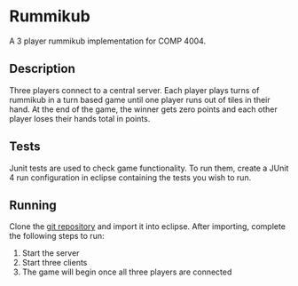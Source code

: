 # Rummikub
A 3 player rummikub implementation for COMP 4004.

## Description
Three players connect to a central server. Each player plays turns of rummikub in a turn based game until one player runs out of tiles in their hand. At the end of the game, the winner gets zero points and each other player loses their hands total in points.

## Tests
Junit tests are used to check game functionality. To run them, create a JUnit 4 run configuration in eclipse containing the tests you wish to run.

## Running
Clone the [git repository](https://github.com/shipsimfan/Rummikub.git) and import it into eclipse.
After importing, complete the following steps to run:
 1. Start the server
 2. Start three clients
 3. The game will begin once all three players are connected